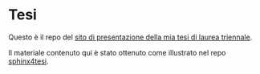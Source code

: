Tesi
====

Questo è il repo del [sito di presentazione della mia tesi di laurea triennale](http://tesi.raffaellamigliaccio.it/).

Il materiale contenuto qui è stato ottenuto come illustrato nel repo [sphinx4tesi](https://github.com/raffadrummer/sphinx4tesi).
